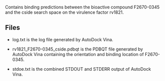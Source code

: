 Contains binding predictions between the bioactive compound F2670-0345 and the cside search space on the virulence factor rv1821.

## Files

- log.txt is the log file generated by AutoDock Vina.

- rv1821_F2670-0345_cside.pdbqt is the PDBQT file generated by AutoDock Vina containing the orientation and binding location of F2670-0345.

- stdoe.txt is the combined STDOUT and STDERR output of AutoDock Vina.


